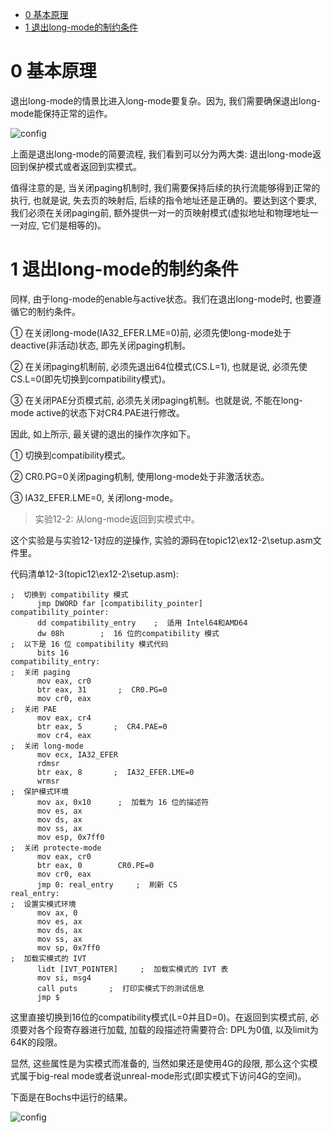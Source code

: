 
<!-- @import "[TOC]" {cmd="toc" depthFrom=1 depthTo=6 orderedList=false} -->

<!-- code_chunk_output -->

* [0 基本原理](#0-基本原理)
* [1 退出long-mode的制约条件](#1-退出long-mode的制约条件)

<!-- /code_chunk_output -->

# 0 基本原理

退出long-mode的情景比进入long\-mode要复杂。因为, 我们需要确保退出long\-mode能保持正常的运作。

![config](./images/10.png)

上面是退出long\-mode的简要流程, 我们看到可以分为两大类: 退出long\-mode返回到保护模式或者返回到实模式。

值得注意的是, 当关闭paging机制时, 我们需要保持后续的执行流能够得到正常的执行, 也就是说, 失去页的映射后, 后续的指令地址还是正确的。要达到这个要求, 我们必须在关闭paging前, 额外提供一对一的页映射模式(虚拟地址和物理地址一一对应, 它们是相等的)。

# 1 退出long-mode的制约条件

同样, 由于long\-mode的enable与active状态。我们在退出long\-mode时, 也要遵循它的制约条件。

① 在关闭long\-mode(IA32\_EFER.LME=0)前, 必须先使long\-mode处于deactive(非活动)状态, 即先关闭paging机制。

② 在关闭paging机制前, 必须先退出64位模式(CS.L=1), 也就是说, 必须先使CS.L=0(即先切换到compatibility模式)。

③ 在关闭PAE分页模式前, 必须先关闭paging机制。也就是说, 不能在long-mode active的状态下对CR4.PAE进行修改。

因此, 如上所示, 最关键的退出的操作次序如下。

① 切换到compatibility模式。

② CR0.PG=0关闭paging机制, 使用long\-mode处于非激活状态。

③ IA32\_EFER.LME=0, 关闭long\-mode。

>实验12-2: 从long\-mode返回到实模式中。

这个实验是与实验12\-1对应的逆操作, 实验的源码在topic12\ex12\-2\setup.asm文件里。

代码清单12\-3(topic12\ex12-2\setup.asm): 

```assembly
;  切换到 compatibility 模式
      jmp DWORD far [compatibility_pointer]
compatibility_pointer: 
      dd compatibility_entry    ;  适用 Intel64和AMD64
      dw 08h        ;  16 位的compatibility 模式
;  以下是 16 位 compatibility 模式代码
      bits 16
compatibility_entry: 
;  关闭 paging
      mov eax, cr0
      btr eax, 31       ;  CR0.PG=0
      mov cr0, eax
;  关闭 PAE
      mov eax, cr4
      btr eax, 5       ;  CR4.PAE=0
      mov cr4, eax
;  关闭 long-mode
      mov ecx, IA32_EFER
      rdmsr
      btr eax, 8       ;  IA32_EFER.LME=0
      wrmsr
;  保护模式环境
      mov ax, 0x10      ;  加载为 16 位的描述符
      mov es, ax
      mov ds, ax
      mov ss, ax
      mov esp, 0x7ff0
;  关闭 protecte-mode
      mov eax, cr0
      btr eax, 0        CR0.PE=0
      mov cr0, eax
      jmp 0: real_entry     ;  刷新 CS
real_entry: 
;  设置实模式环境
      mov ax, 0
      mov es, ax
      mov ds, ax
      mov ss, ax
      mov sp, 0x7ff0
;  加载实模式的 IVT
      lidt [IVT_POINTER]     ;  加载实模式的 IVT 表
      mov si, msg4
      call puts       ;  打印实模式下的测试信息
      jmp $
```

这里直接切换到16位的compatibility模式(L=0并且D=0)。在返回到实模式前, 必须要对各个段寄存器进行加载, 加载的段描述符需要符合: DPL为0值, 以及limit为64K的段限。

显然, 这些属性是为实模式而准备的, 当然如果还是使用4G的段限, 那么这个实模式属于big\-real mode或者说unreal-mode形式(即实模式下访问4G的空间)。

下面是在Bochs中运行的结果。

![config](./images/11.png)